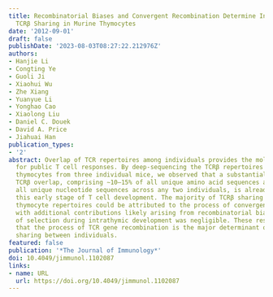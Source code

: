 ```yaml
---
title: Recombinatorial Biases and Convergent Recombination Determine Interindividual
  TCRβ Sharing in Murine Thymocytes
date: '2012-09-01'
draft: false
publishDate: '2023-08-03T08:27:22.212976Z'
authors:
- Hanjie Li
- Congting Ye
- Guoli Ji
- Xiaohui Wu
- Zhe Xiang
- Yuanyue Li
- Yonghao Cao
- Xiaolong Liu
- Daniel C. Douek
- David A. Price
- Jiahuai Han
publication_types:
- '2'
abstract: Overlap of TCR repertoires among individuals provides the molecular basis
  for public T cell responses. By deep-sequencing the TCRβ repertoires of CD4+CD8+
  thymocytes from three individual mice, we observed that a substantial degree of
  TCRβ overlap, comprising ∼10–15% of all unique amino acid sequences and ∼5–10% of
  all unique nucleotide sequences across any two individuals, is already present at
  this early stage of T cell development. The majority of TCRβ sharing between individual
  thymocyte repertoires could be attributed to the process of convergent recombination,
  with additional contributions likely arising from recombinatorial biases; the role
  of selection during intrathymic development was negligible. These results indicate
  that the process of TCR gene recombination is the major determinant of clonotype
  sharing between individuals.
featured: false
publication: '*The Journal of Immunology*'
doi: 10.4049/jimmunol.1102087
links:
- name: URL
  url: https://doi.org/10.4049/jimmunol.1102087
---
```


